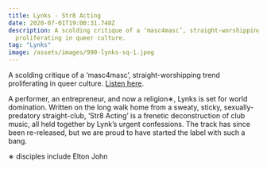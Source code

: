 ```yaml
---
title: Lynks - Str8 Acting
date: 2020-07-01T19:00:31.748Z
description: A scolding critique of a ‘masc4masc’, straight-worshipping trend
  proliferating in queer culture.
tag: "Lynks"
image: /assets/images/990-lynks-sq-1.jpeg
---
```

 A scolding critique of a ‘masc4masc’, straight-worshipping trend proliferating in queer culture. [Listen here](https://open.spotify.com/track/7g1R3Hd3BmYtTE1j4Jlsyi?si=2d17072188544759).

A performer, an entrepreneur, and now a religion∗, Lynks is set for world domination. Written on the long walk home from a sweaty, sticky, sexually-predatory straight-club, ‘Str8 Acting’ is a frenetic deconstruction of club music, all held together by Lynk’s urgent confessions. The track has since been re-released, but we are proud to have started the label with such a bang.

∗ disciples include Elton John

